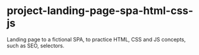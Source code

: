 # project-landing-page-spa-html-css-js
Landing page to a fictional SPA, to practice HTML, CSS and JS concepts, such as SEO, selectors.
